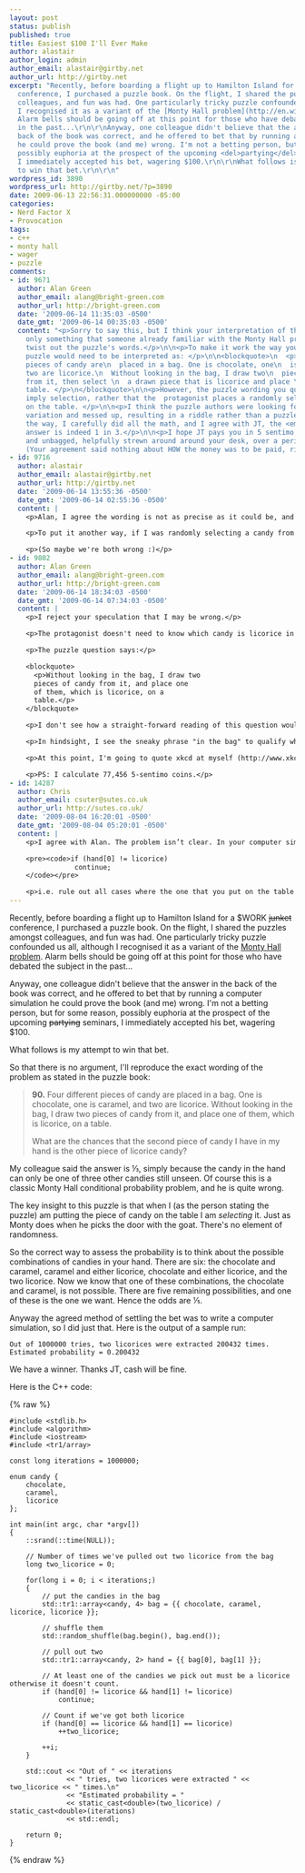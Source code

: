 ```yaml
---
layout: post
status: publish
published: true
title: Easiest $100 I'll Ever Make
author: alastair
author_login: admin
author_email: alastair@girtby.net
author_url: http://girtby.net
excerpt: "Recently, before boarding a flight up to Hamilton Island for a $WORK <del>junket</del>
  conference, I purchased a puzzle book. On the flight, I shared the puzzles amongst
  colleagues, and fun was had. One particularly tricky puzzle confounded us all, although
  I recognised it as a variant of the [Monty Hall problem](http://en.wikipedia.org/wiki/Monty_Hall_problem).
  Alarm bells should be going off at this point for those who have debated the subject
  in the past...\r\n\r\nAnyway, one colleague didn't believe that the answer in the
  back of the book was correct, and he offered to bet that by running a computer simulation
  he could prove the book (and me) wrong. I'm not a betting person, but for some reason,
  possibly euphoria at the prospect of the upcoming <del>partying</del> seminars,
  I immediately accepted his bet, wagering $100.\r\n\r\nWhat follows is my attempt
  to win that bet.\r\n\r\n"
wordpress_id: 3890
wordpress_url: http://girtby.net/?p=3890
date: 2009-06-13 22:56:31.000000000 -05:00
categories:
- Nerd Factor X
- Provocation
tags:
- c++
- monty hall
- wager
- puzzle
comments:
- id: 9671
  author: Alan Green
  author_email: alang@bright-green.com
  author_url: http://bright-green.com
  date: '2009-06-14 11:35:03 -0500'
  date_gmt: '2009-06-14 00:35:03 -0500'
  content: "<p>Sorry to say this, but I think your interpretation of the puzzle is
    only something that someone already familiar with the Monty Hall problem could
    twist out the puzzle's words.</p>\n\n<p>To make it work the way you coded, the
    puzzle would need to be interpreted as: </p>\n\n<blockquote>\n  <p>Four different
    pieces of candy are\n  placed in a bag. One is chocolate, one\n  is caramel, and
    two are licorice.\n  Without looking in the bag, I draw two\n  pieces of candy
    from it, then select \n  a drawn piece that is licorice and place \n  it on a
    table. </p>\n</blockquote>\n\n<p>However, the puzzle wording you quoted does not
    imply selection, rather that the  protagonist places a randomly selected piece
    on the table. </p>\n\n<p>I think the puzzle authors were looking for a Monty Hall
    variation and messed up, resulting in a riddle rather than a puzzle.</p>\n\n<p>By
    the way, I carefully did all the math, and I agree with JT, the <em>real</em>
    answer is indeed 1 in 3.</p>\n\n<p>I hope JT pays you in 5 sentimo coins, unwrapped
    and unbagged, helpfully strewn around around your desk, over a period of a year.
    (Your agreement said nothing about HOW the money was to be paid, right? ;)</p>\n"
- id: 9716
  author: alastair
  author_email: alastair@girtby.net
  author_url: http://girtby.net
  date: '2009-06-14 13:55:36 -0500'
  date_gmt: '2009-06-14 02:55:36 -0500'
  content: |
    <p>Alan, I agree the wording is not as precise as it could be, and I agree with your reword. But given that there is at least one licorice in the hand, how can the protagonist know which one it is, in order to put it on the table, <em>without</em> selecting it?</p>

    <p>To put it another way, if I was randomly selecting a candy from my hand and it had a 100% chance of being licorice, the chance that the other candy in my hand is licorice as well would have to be 100% also (since I <em>must</em> have picked both out of the bag to begin with).</p>

    <p>(So maybe we're both wrong :)</p>
- id: 9802
  author: Alan Green
  author_email: alang@bright-green.com
  author_url: http://bright-green.com
  date: '2009-06-14 18:34:03 -0500'
  date_gmt: '2009-06-14 07:34:03 -0500'
  content: |
    <p>I reject your speculation that I may be wrong.</p>

    <p>The protagonist doesn't need to know which candy is licorice in advance, as the question only deals with the subset of possible outcomes where he puts the licorice on the table. In other words, putting the licorice on the table is a given in the same way that drawing at least one licorice is a given.</p>

    <p>The puzzle question says:</p>

    <blockquote>
      <p>Without looking in the bag, I draw two
      pieces of candy from it, and place one
      of them, which is licorice, on a
      table.</p>
    </blockquote>

    <p>I don't see how a straight-forward reading of this question would be that candies are drawn randomly (so drawing at least one licorice must be a given for the question to make sense), but the order the candies are placed on the table is is non-random (so doesn't need to be a given). </p>

    <p>In hindsight, I see the sneaky phrase "in the bag" to qualify what is not being looked at. The puzzle authors have crafted a tricksy riddle, dependent upon a particular and peculiar parsing. John Howard would be intrigued and pleased that the puzzle's words have a meaning quite different from their face value. Alternatively, you might argue that the reader should know that different kinds of lollies each have a particular feel, but that is not necessarily true in my experience, and would be an unusual - and tricksy - assumption for a math puzzle. </p>

    <p>At this point, I'm going to quote xkcd at myself (http://www.xkcd.com/386/) and apologise to you for the John Howard reference. Sorry.</p>

    <p>PS: I calculate 77,456 5-sentimo coins.</p>
- id: 14287
  author: Chris
  author_email: csuter@sutes.co.uk
  author_url: http://sutes.co.uk/
  date: '2009-08-04 16:20:01 -0500'
  date_gmt: '2009-08-04 05:20:01 -0500'
  content: |
    <p>I agree with Alan. The problem isn’t clear. In your computer simulation, you rule out all cases where you don't pick at least one candy, but, given the wording, you could have had:</p>

    <pre><code>if (hand[0] != licorice)
                continue;
    </code></pre>

    <p>i.e. rule out all cases where the one that you put on the table isn’t a licorice candy, and that would give you the 1/3 probability.</p>
---
```

Recently, before boarding a flight up to Hamilton Island for a $WORK <del>junket</del> conference, I purchased a puzzle book. On the flight, I shared the puzzles amongst colleagues, and fun was had. One particularly tricky puzzle confounded us all, although I recognised it as a variant of the [Monty Hall problem](http://en.wikipedia.org/wiki/Monty_Hall_problem). Alarm bells should be going off at this point for those who have debated the subject in the past...

Anyway, one colleague didn't believe that the answer in the back of the book was correct, and he offered to bet that by running a computer simulation he could prove the book (and me) wrong. I'm not a betting person, but for some reason, possibly euphoria at the prospect of the upcoming <del>partying</del> seminars, I immediately accepted his bet, wagering $100.

What follows is my attempt to win that bet.

<a id="more"></a><a id="more-3890"></a>

So that there is no argument, I'll reproduce the exact wording of the problem as stated in the puzzle book:

> **90.** Four different pieces of candy are placed in a bag. One is chocolate, one is caramel, and two are licorice. Without looking in the bag, I draw two pieces of candy from it, and place one of them, which is licorice, on a table.
>
> What are the chances that the second piece of candy I have in my hand is the other piece of licorice candy?

My colleague said the answer is ⅓, simply because the candy in the hand can only be one of three other candies still unseen. Of course this is a classic Monty Hall conditional probability problem, and he is quite wrong.

The key insight to this puzzle is that when I (as the person stating the puzzle) am putting the piece of candy on the table I am *selecting* it. Just as Monty does when he picks the door with the goat. There's no element of randomness.

So the correct way to assess the probability is to think about the possible combinations of candies in your hand. There are six: the chocolate and caramel, caramel and either licorice, chocolate and either licorice, and the two licorice. Now we know that one of these combinations, the chocolate and caramel, is not possible. There are five remaining possibilities, and one of these is the one we want. Hence the odds are ⅕.

Anyway the agreed method of settling the bet was to write a computer simulation, so I did just that. Here is the output of a sample run:

    Out of 1000000 tries, two licorices were extracted 200432 times.
    Estimated probability = 0.200432

We have a winner. Thanks JT, cash will be fine.

Here is the C++ code:

{% raw %}

    #include <stdlib.h>
    #include <algorithm>
    #include <iostream>
    #include <tr1/array>

    const long iterations = 1000000;

    enum candy {
        chocolate,
        caramel,
        licorice
    };

    int main(int argc, char *argv[])
    {
        ::srand(::time(NULL));

        // Number of times we've pulled out two licorice from the bag
        long two_licorice = 0;

        for(long i = 0; i < iterations;)
        {
            // put the candies in the bag
            std::tr1::array<candy, 4> bag = {{ chocolate, caramel, licorice, licorice }};

            // shuffle them
            std::random_shuffle(bag.begin(), bag.end());

            // pull out two
            std::tr1::array<candy, 2> hand = {{ bag[0], bag[1] }};

            // At least one of the candies we pick out must be a licorice otherwise it doesn't count.
            if (hand[0] != licorice && hand[1] != licorice)
                continue;

            // Count if we've got both licorice
            if (hand[0] == licorice && hand[1] == licorice)
                ++two_licorice;

            ++i;
        }

        std::cout << "Out of " << iterations
                  << " tries, two licorices were extracted " << two_licorice << " times.\n"
                  << "Estimated probability = "
                  << static_cast<double>(two_licorice) / static_cast<double>(iterations)
                  << std::endl;

        return 0;
    }

{% endraw %}
